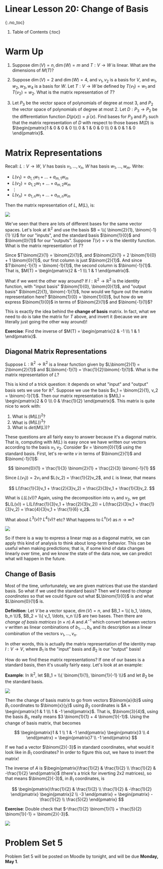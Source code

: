 # Linear Lesson 20: Change of Basis
{:.no_toc}

1. Table of Contents
{:toc}

# Warm Up

1. Suppose $\dim(V) = n, \dim(W) = m$ and $T : V \to W$ is linear. What are the dimensions of $M(T)$?

2. Suppose $\dim(V) = 2$ and $\dim(W) = 4$, and $v_1, v_2$ is a basis for $V$, and $w_1, w_2, w_3, w_4$ is a basis for $W$. Let $T : V \to W$ be defined by $T(v_1) = w_1$ and $T(v_2) = w_2$. What is the matrix representation of $T$?

3. Let $P_3$ be the vector space of polynomials of degree at most 3, and $P_2$ the vector space of polynomials of degree at most 2. Let $D : P_3 \to P_2$ be the differentiation function $D(p(x)) = p^\prime(x)$. Find bases for $P_3$ and $P_2$ such that the matrix representation of $D$ with respect to those bases $M(D)$ is $\begin{pmatrix}1 & 0 & 0 & 0 \\\ 0 & 1 & 0 & 0 \\\ 0 & 0 & 1 & 0 \end{pmatrix}$.

# Matrix Representations

Recall: $L : V \to W$, $V$ has basis $v_1, \ldots, v_n$, $W$ has basis $w_1, \ldots, w_m$. Write:

* $L(v_1) = a_{1,1} w_1 + \ldots + a_{m,1} w_m$
* $L(v_2) = a_{1,2} w_1 + \ldots + a_{m,2} w_m$
* $\vdots$
* $L(v_n) = a_{1, n} w_1 + \ldots + a_{m, n} w_m$

Then the matrix representation of $L$, $M(L)$, is:

<img src="matrix-generalized.png" />

We've seen that there are lots of different bases for the same vector spaces. Let's look at $\mathbb{R}^2$ and use the basis $B = \\{ \binom{2}{1}, \binom{-1}{1} \\}$ for our "inputs", and the standard basis $\binom{1}{0}$ and $\binom{0}{1}$ for our "outputs". Suppose $T(v) = v$ is the identity function. What is the matrix representation of $T$?

Since $T\binom{2}{1} = \binom{2}{1}$, and $\binom{2}{1} = 2 \binom{1}{0} + 1 \binom{0}{1}$, our first column is just $\binom{2}{1}$. And since $T\binom{-1}{1} = \binom{-1}{1}$, the second column is $\binom{-1}{1}$. That is, $M(T) = \begin{pmatrix}2 & -1 \\\ 1 & 1 \end{pmatrix}$.

What if we went the other way around? If $I : \mathbb{R}^2 \to \mathbb{R}^2$ is the identity function, with "input basis" $\binom{1}{0}, \binom{0}{1}$, and "output basis" $\binom{2}{1}, \binom{-1}{1}$, how would we figure out the matrix representation here? $I\binom{1}{0} = \binom{1}{0}$, but how do we express $\binom{1}{0}$ in terms of $\binom{2}{1}$ and $\binom{-1}{1}$?

This is exactly the idea behind the **change of basis** matrix. In fact, what we need to do is take the matrix for $T$ above, and invert it (because we are literally just going the other way around)!

**Exercise**: Find the inverse of $M(T) = \begin{pmatrix}2 & -1 \\\ 1 & 1 \end{pmatrix}$.

## Diagonal Matrix Representations

Suppose $L : \mathbb{R}^2 \to \mathbb{R}^2$ is a linear function given by $L\binom{2}{1} = 2\binom{2}{1}$ and $L\binom{-1}{1} = \frac{1}{2}\binom{-1}{1}$. What is the matrix representation of $L$?

This is kind of a trick question: it depends on what "input" and "output" basis sets we use for $\mathbb{R}^2$. Suppose we use the basis $v_1 = \binom{2}{1}, v_2 = \binom{-1}{1}$. Then our matrix representation is $M(L) = \begin{pmatrix}2 & 0 \\\ 0 & \frac{1}{2} \end{pmatrix}$. This matrix is quite nice to work with:

1. What is $(M(L))^2$?
2. What is $(M(L))^3$?
3. What is $det(M(L))$?

These questions are all fairly easy to answer because it's a diagonal matrix. That is, computing with $M(L)$ is easy once we have written our vectors according to the basis $v_1, v_2$. Consider $v = \binom{0}{1}$ using the standard basis. First, let's re-write $v$ in terms of $\binom{2}{1}$ and $\binom{-1}{1}$:

$$
\binom{0}{1} = \frac{1}{3} \binom{2}{1} + \frac{2}{3} \binom{-1}{1}
$$

Since $L(v_1)) = 2v_1$ and $L(v_2) = \frac{1}{2}v_2$, and $L$ is linear, that means

$$
L(\frac{1}{3}v_1 + \frac{2}{3}v_2) = \frac{2}{3}v_1 + \frac{1}{3}v_2.
$$

What is $L(L(v))$? Again, using the decomposition into $v_1$ and $v_2$, we get $L(L(v)) = L(L(\frac{1}{3}v_1 + \frac{2}{3}v_2)) = L(\frac{2}{3}v_1 + \frac{1}{3}v_2) = \frac{4}{3}v_1 + \frac{1}{6} v_2$.

What about $L^3(v)$? $L^4(v)$? etc? What happens to $L^n(v)$ as $n \rightarrow \infty$?

<img src="many-iterations.png" />

So if there is a way to express a linear map as a diagonal matrix, we can apply this kind of analysis to think about long-term behavior. This can be useful when making predictions; that is, if some kind of data changes linearly over time, and we know the state of the data now, we can predict what will happen in the future.

## Change of Basis

Most of the time, unfortunately, we are given matrices that use the standard basis. So what if we used the standard basis? Then we'd need to *change coordinates* so that we could figure out what $L\binom{1}{0}$ is and what $L\binom{0}{1}$ is.

**Definition**: Let $V$ be a vector space, $\dim(V) = n$, and $B_1 = \\{ b_1, \ldots, b_n \\}$, $B_2 = \\{ v_1, \ldots, v_n \\}$ are two bases. Then there are *change of basis matrices* ($n \times n$) $A$ and $A^{-1}$ which convert between vectors $v$ written as linear combinations of $b_1, \ldots, b_n$ and its description as a linear combination of the vectors $v_1, \ldots, v_n$.

In other words, this is actually the matrix representation of the identity map $I : V \to V$, where $B_1$ is the "input" basis and $B_2$ is our "output" basis!

How do we find these matrix representations? If one of our bases is a standard basis, then it's usually fairly easy. Let's look at an example:

**Example**: In $\mathbb{R}^2$, let $B_1 = \\{ \binom{1}{1}, \binom{1}{-1} \\}$ and let $B_2$ be the standard basis.

<img src="two-bases.png" />

Then the change of basis matrix to go from vectors $\binom{a}{b}$ using $B_1$ coordinates to $\binom{x}{y}$ using $B_2$ coordinates is $A = \begin{pmatrix}1 & 1 \\\ 1 & -1 \end{pmatrix}$. That is, $\binom{3}{4}$, using the basis $B_1$, really means $3 \binom{1}{1} + 4 \binom{1}{-1}$. Using the change of basis matrix, that becomes

$$
\begin{pmatrix}1 & 1 \\ 1 & -1 \end{pmatrix} \begin{pmatrix}3 \\ 4 \end{pmatrx} = \begin{pmatrix}7 \\ -1 \end{pmatrix}
$$

If we had a vector $\binom{2}{-3}$ in standard coordinates, what would it look like in $B_1$ coordinates? In order to figure this out, we have to invert the matrix!

The inverse of $A$ is $\begin{pmatrix}\frac{1}{2} & \frac{1}{2} \\ \frac{1}{2} & -\frac{1}{2} \end{pmatrix}$ (there's a trick for inverting 2x2 matrices), so that means $\binom{2}{-3}$, in $B_1$ coordinates, is

$$
\begin{pmatrix}\frac{1}{2} & \frac{1}{2} \\ \frac{1}{2} & -\frac{1}{2} \end{pmatrix} \begin{pmatrix}2 \\ -3 \end{pmatrix} = \begin{pmatrix} -\frac{1}{2} \\ \frac{5}{2} \end{pmatrix}
$$

**Exercise**: Double check that $-\frac{1}{2} \binom{1}{1} + \frac{5}{2} \binom{1}{-1} = \binom{2}{-3}$.

<img src="vector-using-alternate-base.png" />

# Problem Set 5

Problem Set 5 will be posted on Moodle by tonight, and will be due **Monday, May 1**.
